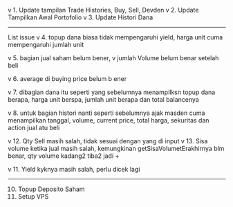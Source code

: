 v 1. Update tampilan Trade Histories, Buy, Sell, Devden
v 2. Update Tampilkan Awal Portofolio
v 3. Update Histori Dana

------------

List issue
v 4. topup dana biasa tidak mempengaruhi yield, harga unit cuma mempengaruhi jumlah unit

v 5. ⁠bagian jual saham belum bener,
v jumlah Volume belum benar setelah beli

v 6. ⁠average di buying price belum b
ener

v 7. ⁠dibagian dana itu seperti yang sebelumnya menampilksn topup dana berapa, harga unit berspa, jumlah unit berapa dan total balancenya

v 8. ⁠untuk bagian histori nanti seperti sebelumnya ajak masden cuma menampilkan tanggal, volume, current price, total harga, sekuritas dan action jual atu beli

v 12. Qty Sell masih salah, tidak sesuai dengan yang di input
v 13. Sisa volume ketika jual masih salah, kemungkinan getSisaVolumetErakhirnya blm benar, qty volume kadang2 tiba2 jadi +

v 11. Yield kyknya masih salah, perlu dicek lagi

-------------

10. Topup Deposito Saham
14. Setup VPS